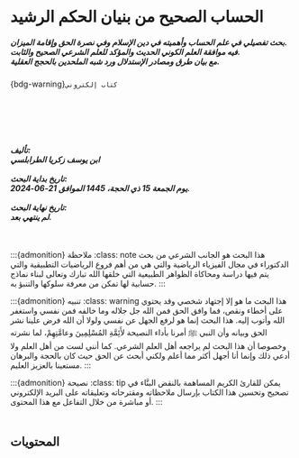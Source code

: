 <div class="center">

<div style="margin-top: 100px;"></div>

<h1>
الحساب الصحيح من بنيان الحكم الرشيد
</h1>

<h5>
بحث تفصيلي في علم الحساب وأهميته في دين الإسلام وفي نصرة الحق وإقامة الميزان.<br>
فيه موافقة العلم الكوني الحديث والمؤكد للعلم الشرعي الصحيح والثابت.<br>
مع بيان طرق ومصادر الإستدلال ورد شبه الملحدين بالحجج العقلية.
</h5>

{bdg-warning}`كتاب إلكتروني `

<div style="margin-top: 100px;"></div>

<h5>
تأليف:
<br>
ابن يوسف زكريا الطرابلسي
<br>
<br>
تاريخ بداية البحث:
<br>
يوم الجمعة 15 ذي الحجة، 1445 الموافق 21-06-2024.
<br>
<br>
تاريخ نهاية البحث:
<br>
 لم ينتهي بعد.
</h4>

</div>

<div style="margin-top: 50px;"></div>

:::{admonition} ملاحظة
:class: note
هذا البحث هو الجانب الشرعي من بحث الدكتوراء في مجال الفيزياء الرياضية والتي هي من أهم فروع الرياضيات التطبيقية والتي يتم فيها دراسة ومحاكاة الظواهر الطبيعية التي خلقها الله تبارك وتعالى لبناء نماذج حسابية لها تمكن من معرفة سلوكها والتنبؤ به.
:::

:::{admonition} تنبيه
:class: warning
هذا البحث ما هو إلا إجتهاد شخصي وقد يحتوي على أخطاء ونقص، فما وافق الحق
فمن الله جل جلاله وما خالفه فمن نفسي واستغفر الله وأتوب إليه. هذا البحث
إنما هو لرفع الجهل عن نفسي ولولا أن الله فرض علينا نشر الحق وبيانه وأن
النبي ﷺ أمرنا بأداء النصيحة لأَئِمَّةِ المُسْلِمِينَ وعامَّتِهِمْ، لما نشرته وخصوصا أن
هذا البحث لم يراجعه أهل العلم الشرعي. كما أنني لست من أهل العلم ولا أدعي ذلك
وإنما أنا أجهل أكثر مما أعلم ولكني أبحث عن الحق حيث كان بالحجة والبرهان مستعينا بالعزيز العليم.
:::

:::{admonition} نصيحة
:class: tip
يمكن للقارئ الكريم المساهمة بالنقض البنَّاء في تصحيح وتحسين هذا الكتاب
بإرسال ملاحظاته ومقترحاته وتعليقاته على البريد الإلكتروني أو مباشرة من خلال التفاعل مع هذا المحتوى.
:::


<div style="margin-top: 50px;"></div>

## المحتويات

```{tableofcontents}
```
